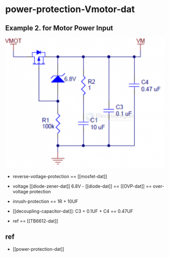
# power-protection-Vmotor-dat


## Example 2. for Motor Power Input 



![](2025-06-01-17-51-12.png)

- reverse-votlage-protection == [[mosfet-dat]]
- voltage [[diode-zener-dat]] 6.8V - [[diode-dat]] == [[OVP-dat]] == over-voltage protection
- inrush-protection == 1R + 10UF 
- [[decoupling-capacitor-dat]]:  C3 = 0.1UF + C4 == 0.47UF

- ref == [[TB6612-dat]]



## ref 

- [[power-protection-dat]]